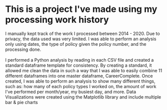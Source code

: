 # This is a project I've made using my processing work history
I manually kept track of the work I processed between 2014 - 2020. Due to privacy, the data used was very limited. I was able to perform an analysis only using dates, the type of policy given the policy number, and the processing done.
<br>
<br>
I performed a Python analysis by reading in each CSV file and created a standard dataframe template for consistency. By creating a standard, it allowed me clean the data in such a way that I was able to easily combine 11 different dataframes into one master dataframe, CareerComplete. Once created, I was able to perform an analysis to show many different things, such as: how many of each policy types I worked on, the amount of work I've performed per month/year, my busiest day, and more. Data Visualizations were created using the Matplotlib library and include multiple bar & pie charts
